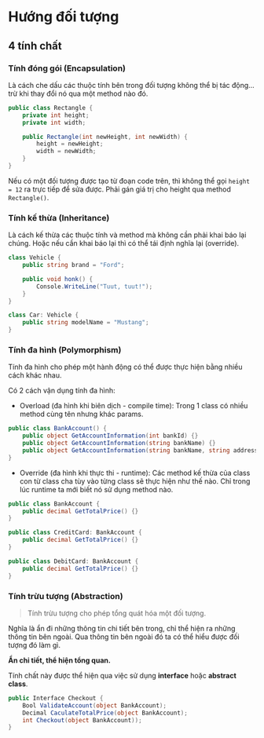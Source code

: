 # Hướng đối tượng

## 4 tính chất

### Tính đóng gói (Encapsulation)

Là cách che dấu các thuộc tính bên trong đối tượng không thể bị tác động... trừ khi thay đổi nó qua một method nào đó.

```cs
public class Rectangle {
	private int height;
	private int width;

	public Rectangle(int newHeight, int newWidth) {
		height = newHeight;
		width = newWidth;
	}
}
```

Nếu có một đối tượng được tạo từ đoạn code trên, thì không thể gọi `height = 12` ra trực tiếp để sửa được. Phải gán giá trị cho height qua method `Rectangle()`.

### Tính kế thừa (Inheritance)

Là cách kế thừa các thuộc tính và method mà không cần phải khai báo lại chúng. Hoặc nếu cần khai báo lại thì có thể tái định nghĩa lại (override).

```cs
class Vehicle {
	public string brand = "Ford";

	public void honk() {
		Console.WriteLine("Tuut, tuut!");
	}
}

class Car: Vehicle {
	public string modelName = "Mustang";
}
```

### Tính đa hình (Polymorphism)

Tính đa hình cho phép một hành động có thể được thực hiện bằng nhiều cách khác nhau.

Có 2 cách vận dụng tính đa hình:

- Overload (đa hình khi biên dịch - compile time): Trong 1 class có nhiều method cùng tên nhưng khác params.

```cs
public class BankAccount() {
	public object GetAccountInformation(int bankId) {}
	public object GetAccountInformation(string bankName) {}
    public object GetAccountInformation(string bankName, string address){}
}
```

- Override (đa hình khi thực thi - runtime): Các method kế thừa của class con từ class cha tùy vào từng class sẽ thực hiện như thế nào. Chỉ trong lúc runtime ta mới biết nó sử dụng method nào.

```cs
public class BankAccount {
	public decimal GetTotalPrice() {}
}

public class CreditCard: BankAccount {
    public decimal GetTotalPrice() {}
}

public class DebitCard: BankAccount {
    public decimal GetTotalPrice() {}
}
```

### Tính trừu tượng (Abstraction)

> Tính trừu tượng cho phép tổng quát hóa một đối tượng.

Nghĩa là ẩn đi những thông tin chi tiết bên trong, chỉ thể hiện ra những thông tin bên ngoài. Qua thông tin bên ngoài đó ta có thể hiểu được đối tượng đó làm gì.

**Ẩn chi tiết, thể hiện tổng quan.**

Tính chất này được thể hiện qua việc sử dụng **interface** hoặc **abstract class**.

```cs
public Interface Checkout {
	Bool ValidateAccount(object BankAccount);
	Decimal CaculateTotalPrice(object BankAccount);
	int Checkout(object BankAccount));
}
```
